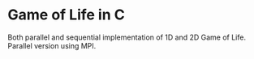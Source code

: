 # Game of Life in C
Both parallel and sequential implementation of 1D and 2D Game of Life.
Parallel version using MPI.
